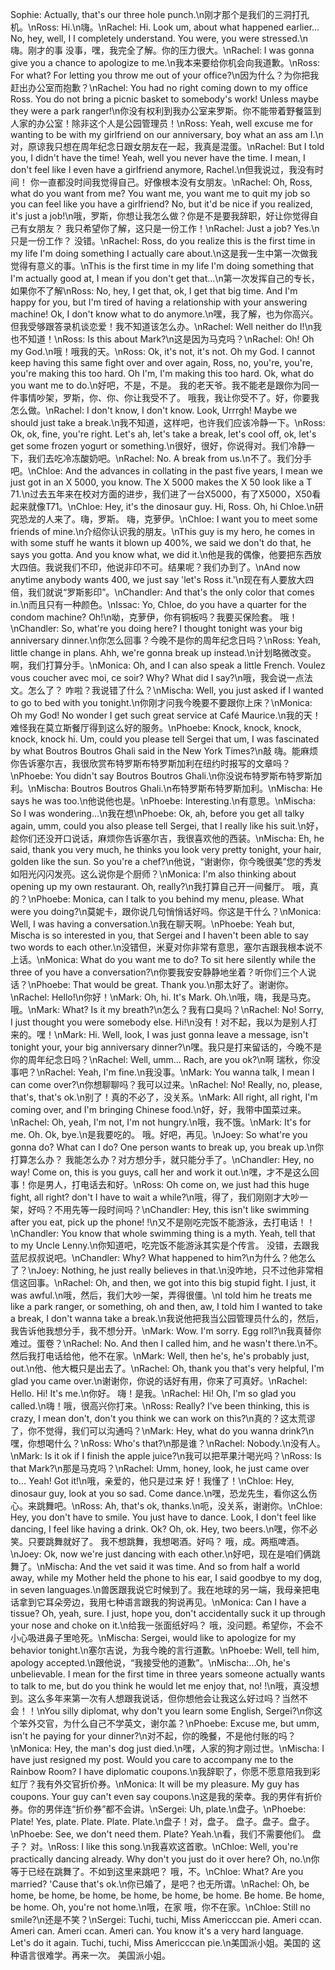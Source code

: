 Sophie: Actually, that's our three hole punch.\n刚才那个是我们的三洞打孔机。\nRoss: Hi.\n嗨。\nRachel: Hi. Look um, about what happened earlier... No, hey, well, I I completely understand. You were, you were stressed.\n嗨。刚才的事 没事，嘿，我完全了解。你的压力很大。\nRachel: I was gonna give you a chance to apologize to me.\n我本来要给你机会向我道歉。\nRoss: For what? For letting you throw me out of your office?\n因为什么？为你把我赶出办公室而抱歉？\nRachel: You had no right coming down to my office Ross. You do not bring a picnic basket to somebody's work! Unless maybe they were a park ranger!\n你没有权利到我办公室来罗斯。你不能带着野餐篮到人家的办公室！除非这个人是公园管理员！\nRoss: Yeah, well excuse me for wanting to be with my girlfriend on our anniversary, boy what an ass am I.\n对，原谅我只想在周年纪念日跟女朋友在一起，我真是混蛋。\nRachel: But I told you, I didn't have the time! Yeah, well you never have the time. I mean, I don't feel like I even have a girlfriend anymore, Rachel.\n但我说过，我没有时间！ 你一直都没时间我觉得自己。好像根本没有女朋友。\nRachel: Oh, Ross, what do you want from me? You want me, you want me to quit my job so you can feel like you have a girlfriend? No, but it'd be nice if you realized, it's just a job!\n哦，罗斯，你想让我怎么做？你是不是要我辞职，好让你觉得自己有女朋友？ 我只希望你了解，这只是一份工作！\nRachel: Just a job? Yes.\n只是一份工作？ 没错。\nRachel: Ross, do you realize this is the first time in my life I'm doing something I actually care about.\n这是我一生中第一次做我觉得有意义的事。\nThis is the first time in my life I'm doing something that I'm actually good at, I mean if you don't get that...\n第一次发挥自己的专长，如果你不了解\nRoss: No, hey, I get that, ok, I get that big time. And I'm happy for you, but I'm tired of having a relationship with your answering machine! Ok, I don't know what to do anymore.\n嘿，我了解，也为你高兴。但我受够跟答录机谈恋爱！我不知道该怎么办。\nRachel: Well neither do I!\n我也不知道！\nRoss: Is this about Mark?\n这是因为马克吗？\nRachel: Oh! Oh my God.\n哦！哦我的天。\nRoss: Ok, it's not, it's not. Oh my God. I cannot keep having this same fight over and over again, Ross, no, you're, you're, you're making this too hard. Oh I'm, I'm making this too hard. Ok, what do you want me to do.\n好吧，不是，不是。 我的老天爷。我不能老是跟你为同一件事情吵架，罗斯，你、你、你让我受不了。 哦我，我让你受不了。好，你要我怎么做。\nRachel: I don't know, I don't know. Look, Urrrgh! Maybe we should just take a break.\n我不知道，这样吧，也许我们应该冷静一下。\nRoss: Ok, ok, fine, you're right. Let's ah, let's take a break, let's cool off, ok, let's get some frozen yogurt or something.\n很好，很好，你说得对。我们冷静一下，我们去吃冷冻酸奶吧。\nRachel: No. A break from us.\n不了。我们分手吧。\nChloe: And the advances in collating in the past five years, I mean we just got in an X 5000, you know. The X 5000 makes the X 50 look like a T 71.\n过去五年来在校对方面的进步，我们进了一台X5000，有了X5000，X50看起来就像T71。\nChloe: Hey, it's the dinosaur guy. Hi, Ross. Oh, hi Chloe.\n研究恐龙的人来了。嗨，罗斯。 嗨，克萝伊。\nChloe: I want you to meet some friends of mine.\n介绍你认识我的朋友。\nThis guy is my hero, he comes in with some stuff he wants it blown up 400%, we said we don't do that, he says you gotta. And you know what, we did it.\n他是我的偶像，他要把东西放大四倍。我说我们不印，他说非印不可。结果呢？我们办到了。\nAnd now anytime anybody wants 400, we just say 'let's Ross it.'\n现在有人要放大四倍，我们就说“罗斯影印”。\nChandler: And that's the only color that comes in.\n而且只有一种颜色。\nIssac: Yo, Chloe, do you have a quarter for the condom machine? Oh!\n呦，克萝伊，你有铜板吗？我要买保险套。 哦！\nChandler: So, what're you doing here? I thought tonight was your big anniversary dinner.\n你怎么回事？今晚不是你的周年纪念日吗？\nRoss: Yeah, little change in plans. Ahh, we're gonna break up instead.\n计划略微改变。啊，我们打算分手。\nMonica: Oh, and I can also speak a little French. Voulez vous coucher avec moi, ce soir? Why? What did I say?\n哦，我会说一点法文。怎么了？ 咋啦？我说错了什么？\nMischa: Well, you just asked if I wanted to go to bed with you tonight.\n你刚才问我今晚要不要跟你上床？\nMonica: Oh my God! No wonder I get such great service at Café Maurice.\n我的天！难怪我在莫立斯餐厅得到这么好的服务。\nPhoebe: Knock, knock, knock, knock, knock hi. Um, could you please tell Sergei that um, I was fascinated by what Boutros Boutros Ghali said in the New York Times?\n敲 嗨。能麻烦你告诉塞尔吉，我很欣赏布特罗斯布特罗斯加利在纽约时报写的文章吗？\nPhoebe: You didn't say Boutros Boutros Ghali.\n你没说布特罗斯布特罗斯加利。\nMischa: Boutros Boutros Ghali.\n布特罗斯布特罗斯加利。\nMischa: He says he was too.\n他说他也是。\nPhoebe: Interesting.\n有意思。\nMischa: So I was wondering...\n我在想\nPhoebe: Ok, ah, before you get all talky again, umm, could you also please tell Sergei, that I really like his suit.\n好，趁你们还没开口说话，麻烦你告诉塞尔吉，我很喜欢他的西装。\nMischa: Eh, he said, thank you very much, he thinks you look very pretty tonight, your hair, golden like the sun. So you're a chef?\n他说，“谢谢你，你今晚很美”您的秀发如阳光闪闪发亮。这么说你是个厨师？\nMonica: I'm also thinking about opening up my own restaurant. Oh, really?\n我打算自己开一间餐厅。 哦，真的？\nPhoebe: Monica, can I talk to you behind my menu, please. What were you doing?\n莫妮卡，跟你说几句悄悄话好吗。你这是干什么？\nMonica: Well, I was having a conversation.\n我在聊天啊。\nPhoebe: Yeah but, Mischa is so interested in you, that Sergei and I haven't been able to say two words to each other.\n没错但，米夏对你非常有意思，塞尔吉跟我根本说不上话。\nMonica: What do you want me to do? To sit here silently while the three of you have a conversation?\n你要我安安静静地坐着？听你们三个人说话？\nPhoebe: That would be great. Thank you.\n那太好了。谢谢你。\nRachel: Hello!\n你好！\nMark: Oh, hi. It's Mark. Oh.\n哦，嗨，我是马克。 哦。\nMark: What? Is it my breath?\n怎么？我有口臭吗？\nRachel: No! Sorry, I just thought you were somebody else. Hi!\n没有！对不起，我以为是别人打来的。嘿！\nMark: Hi. Well, look, I was just gonna leave a message, isn't tonight your, your big anniversary dinner?\n嘿。我只是打来留话的，今晚不是你的周年纪念日吗？\nRachel: Well, umm... Rach, are you ok?\n啊 瑞秋，你没事吧？\nRachel: Yeah, I'm fine.\n我没事。\nMark: You wanna talk, I mean I can come over?\n你想聊聊吗？我可以过来。\nRachel: No! Really, no, please, that's, that's ok.\n别了！真的不必了，没关系。\nMark: All right, all right, I'm coming over, and I'm bringing Chinese food.\n好，好，我带中国菜过来。\nRachel: Oh, yeah, I'm not, I'm not hungry.\n哦，我不饿。\nMark: It's for me. Oh. Ok, bye.\n是我要吃的。 哦。好吧，再见。\nJoey: So what're you gonna do? What can I do? One person wants to break up, you break up.\n你打算怎么办？ 我能怎么办？对方想分手，就只能分手了。\nChandler: Hey, no way! Come on, this is you guys, call her and work it out.\n嘿，才不是这么回事！你是男人，打电话去和好。\nRoss: Oh come on, we just had this huge fight, all right? don't I have to wait a while?\n哦，得了，我们刚刚才大吵一架，好吗？不用先等一段时间吗？\nChandler: Hey, this isn't like swimming after you eat, pick up the phone! !\n又不是刚吃完饭不能游泳，去打电话！！\nChandler: You know that whole swimming thing is a myth. Yeah, tell that to my Uncle Lenny.\n你知道吧，吃完饭不能游泳其实是个传言。 没错，去跟我蓝尼叔叔说吧。\nChandler: Why? What happened to him?\n为什么？他怎么了？\nJoey: Nothing, he just really believes in that.\n没咋地，只不过他非常相信这回事。\nRachel: Oh, and then, we got into this big stupid fight. I just, it was awful.\n哦，然后，我们大吵一架，弄得很僵。\nI told him he treats me like a park ranger, or something, oh and then, aw, I told him I wanted to take a break, I don't wanna take a break.\n我说他把我当公园管理员什么的，然后，我告诉他我想分手，我不想分开。\nMark: Wow. I'm sorry. Egg roll?\n我真替你难过。蛋卷？\nRachel: No. And then I called him, and he wasn't there.\n不。然后我打电话给他，他不在家。\nMark: Well, then he's, he's probably just, out.\n他、他大概只是出去了。\nRachel: Oh, thank you that's very helpful, I'm glad you came over.\n谢谢你，你说的话好有用，你来了可真好。\nRachel: Hello. Hi! It's me.\n你好。 嗨！是我。\nRachel: Hi! Oh, I'm so glad you called.\n嗨！哦，很高兴你打来。\nRoss: Really? I've been thinking, this is crazy, I mean don't, don't you think we can work on this?\n真的？这太荒谬了，你不觉得，我们可以沟通吗？\nMark: Hey, what do you wanna drink?\n嘿，你想喝什么？\nRoss: Who's that?\n那是谁？\nRachel: Nobody.\n没有人。\nMark: Is it ok if I finish the apple juice?\n我可以把苹果汁喝光吗？\nRoss: Is that Mark?\n那是马克吗？\nRachel: Umm, honey, look, he just came over to... Yeah! Got it!\n哦，亲爱的，他只是过来 好！我懂了！\nChloe: Hey, dinosaur guy, look at you so sad. Come dance.\n嘿，恐龙先生，看你这么伤心。来跳舞吧。\nRoss: Ah, that's ok, thanks.\n呃，没关系，谢谢你。\nChloe: Hey, you don't have to smile. You just have to dance. Look, I don't feel like dancing, I feel like having a drink. Ok? Oh, ok. Hey, two beers.\n嘿，你不必笑。只要跳舞就好了。 我不想跳舞，我想喝酒。好吗？ 哦，成。两瓶啤酒。\nJoey: Ok, now we're just dancing with each other.\n好吧，现在是咱们俩跳舞了。\nMischa: And the vet said it was time. And so from half a world away, while my Mother held the phone to his ear, I said goodbye to my dog, in seven languages.\n兽医跟我说它时候到了。我在地球的另一端，我母亲把电话拿到它耳朵旁边，我用七种语言跟我的狗说再见。\nMonica: Can I have a tissue? Oh, yeah, sure. I just, hope you, don't accidentally suck it up through your nose and choke on it.\n给我一张面纸好吗？ 哦，没问题。希望你，不会不小心吸进鼻子里呛死。\nMischa: Sergei, would like to apologize for my behavior tonight.\n塞尔吉说，为我今晚的言行道歉。\nPhoebe: Well, tell him, apology accepted.\n跟他说，“我接受他的道歉”。\nMischa:...Oh, he's unbelievable. I mean for the first time in three years someone actually wants to talk to me, but do you think he would let me enjoy that, no! !\n哦，真没想到。这么多年来第一次有人想跟我说话，但你想他会让我这么好过吗？当然不会！！\nYou silly diplomat, why don't you learn some English, Sergei?\n你这个笨外交官，为什么自己不学英文，谢尔盖？\nPhoebe: Excuse me, but umm, isn't he paying for your dinner?\n对不起，你的晚餐，不是他付账的吗？\nMonica: Hey, the man's dog just died.\n嘿，人家的狗才刚过世。\nMischa: I have just resigned my post. Would you care to accompany me to the Rainbow Room? I have diplomatic coupons.\n我辞职了，你愿不愿意陪我到彩虹厅？我有外交官折价券。\nMonica: It will be my pleasure. My guy has coupons. Your guy can't even say coupons.\n这是我的荣幸。我的男伴有折价券。你的男伴连“折价券”都不会讲。\nSergei: Uh, plate.\n盘子。\nPhoebe: Plate! Yes, plate. Plate. Plate. Plate.\n盘子！对，盘子。 盘子。盘子。盘子。\nPhoebe: See, we don't need them. Plate? Yeah.\n看，我们不需要他们。 盘子？ 对。\nRoss: I like this song.\n我喜欢这首歌。\nChloe: Well, you're practically dancing already. Why don't you just do it over here? Oh, no.\n你等于已经在跳舞了。不如到这里来跳吧？ 哦，不。\nChloe: What? Are you married? 'Cause that's ok.\n你已婚了，是吧？也无所谓。\nRachel: Oh, be home, be home, be home, be home, be home, be home. Be home. Be home, be home. Oh, you're not home.\n哦，在家 哦，你不在家。\nChloe: Still no smile?\n还是不笑？\nSergei: Tuchi, tuchi, Miss Americccan pie. Ameri ccan. Ameri can. Ameri ccan. Ameri can. You know it's a very hard language. Let's do it again. Tuchi, tuchi, Miss Americccan pie.\n美国派小姐。美国的 这种语言很难学。再来一次。 美国派小姐。
        